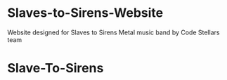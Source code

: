 # Slaves-to-Sirens-Website
Website designed for Slaves to Sirens Metal music band by Code Stellars team
# Slave-To-Sirens
